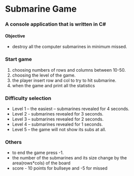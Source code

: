 ﻿# Submarine Game

### A console application that is written in C\# 

#### Objective
* destroy all the computer submarines in minimum missed.

### Start game
1. choosing numbers of rows and columns between 10-50.
2. choosing the level of the game.
3. the player insert row and col to try to hit submarine.
4. when the game and print all the statistics
### Difficulty selection
* Level 1 – the easiest – submarines revealed for 4 seconds.
* Level 2 - submarines revealed for 3 seconds.
* Level 3 – submarines revealed for 2 seconds.
* Level 4 – submarines revealed for 1 seconds.
* Level 5 – the game will not show its subs at all.

### Others
* to end the game press -1.
* the number of the submarines and its size change by the area(rows*cols) of the board
* score - 10 points for bullseye and -5 for missed
